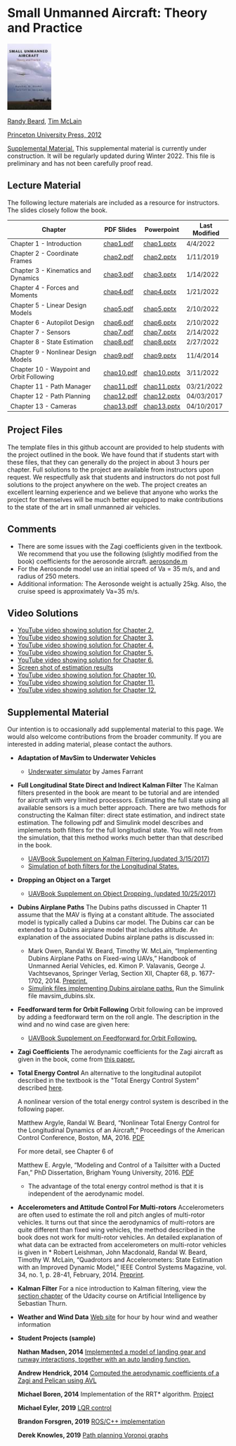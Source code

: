 # Small Unmanned Aircraft: Theory and Practice

<img src="./bookcover.jpg" width="100" />

[Randy Beard](https://ece.byu.edu/directory/randy-beard), 
[Tim McLain](http://me.byu.edu/faculty/timmclain)

[Princeton University Press, 2012](http://press.princeton.edu/titles/9632.html)

[Supplemental Material.](https://drive.google.com/file/d/1C0dYeYNkKqh80p-si-DOO0R1VKdmr4Ms/view?usp=sharing)
  This supplemental material is currently under construction.  It will be regularly updated during Winter 2022.  This file is preliminary and has not been carefully proof read.

## Lecture Material

The following lecture materials are included as a resource for instructors.  The slides closely follow the book.

| Chapter | PDF Slides | Powerpoint | Last Modified |
|---------|------------|------------|----------|
| Chapter 1 - Introduction | [chap1.pdf](https://drive.google.com/file/d/1BgkuPdWmuBEjq4wjoKsQt478QV647QF1/view?usp=sharing) | [chap1.pptx](https://docs.google.com/presentation/d/1069hP_fnDPJ7n0Yn9XWzCKAQD9GAdNtp?rtpof=true&authuser=randy.beard%40gmail.com&usp=drive_fs) | 4/4/2022  |
| Chapter 2 - Coordinate Frames | [chap2.pdf](https://drive.google.com/file/d/1BhIit4UtQw8ZNq0OuVPiBfhZjbGl2vAM/view?usp=sharing) | [chap2.pptx](https://docs.google.com/presentation/d/1BNcvtAA3_X0Et8xZiMOweiBR8-C3c6Ze/edit?usp=sharing&ouid=115325376918178448854&rtpof=true&sd=true) | 1/11/2019  |
| Chapter 3 - Kinematics and Dynamics | [chap3.pdf](https://drive.google.com/file/d/1BOwGqoJ2WjiIUYDA8p77TGwV-Ttrd4hc/view?usp=sharing) | [chap3.pptx](https://docs.google.com/presentation/d/1BQsToiKlEMoJvgGMwaeCR74O0-SWdaxs/edit?usp=sharing&ouid=115325376918178448854&rtpof=true&sd=true) | 1/14/2022 |
| Chapter 4 - Forces and Moments | [chap4.pdf](https://drive.google.com/file/d/1BjJuj8QLWV9E1FX6sHVHXIGaIizUaAJ5/view?usp=sharing) | [chap4.pptx](https://docs.google.com/presentation/d/1BQUoSlMYmB1Ni-PPFfyMbsSvPC_z26av/edit?usp=sharing&ouid=115325376918178448854&rtpof=true&sd=true)  | 1/21/2022 |
| Chapter 5 - Linear Design Models | [chap5.pdf](https://drive.google.com/file/d/1BRS8PaOMrFdotGgb7oXOZloANh3fzUAo/view?usp=sharing) | [chap5.pptx](https://docs.google.com/presentation/d/1BfpnwWnK5A31pZdNu3rZ48Nu3AefLnfk/edit?usp=sharing&ouid=115325376918178448854&rtpof=true&sd=true)  | 2/10/2022 |
| Chapter 6 - Autopilot Design | [chap6.pdf](https://drive.google.com/file/d/1BfLD2KDyalXuANrA14RC29EWIw3xF4fU/view?usp=sharing) | [chap6.pptx](https://docs.google.com/presentation/d/1BPBHWl0PiHGs43uYlk_qiRLSvKXZrx9G/edit?usp=sharing&ouid=115325376918178448854&rtpof=true&sd=true)  | 2/10/2022 |
| Chapter 7 - Sensors | [chap7.pdf](https://drive.google.com/file/d/1BMceIPDGzBda9w5R5LrNnouabS8lQ9s_/view?usp=sharing) | [chap7.pptx](https://docs.google.com/presentation/d/1BRVcewET8_s5urj7NmXIDZUsrej0kvDw/edit?usp=sharing&ouid=115325376918178448854&rtpof=true&sd=true)  | 2/14/2022 |
| Chapter 8 - State Estimation | [chap8.pdf](https://drive.google.com/file/d/1BSbH_F7KbP4tnSOwurSScwoVGsrTmHpg/view?usp=sharing) | [chap8.pptx](https://docs.google.com/presentation/d/1BSgBhzfr4RhCdZn-HX4v3pY1bCLp5YC0/edit?usp=sharing&ouid=115325376918178448854&rtpof=true&sd=true)  | 2/27/2022 |
| Chapter 9 - Nonlinear Design Models | [chap9.pdf](https://drive.google.com/file/d/1BelIP25e4QFLps4Rr49jyzP1maox328C/view?usp=sharing) | [chap9.pptx](https://docs.google.com/presentation/d/1BiQW_uHnIt9JfBFo4hMPqclEEbza7HVL/edit?usp=sharing&ouid=115325376918178448854&rtpof=true&sd=true)  | 11/4/2014 |
| Chapter 10 - Waypoint and Orbit Following | [chap10.pdf](https://drive.google.com/file/d/1BLu3HMqT8-OW1ys-xyoZup_wtSX_v3bq/view?usp=sharing) | [chap10.pptx](https://drive.google.com/open?id=1BLu3HMqT8-OW1ys-xyoZup_wtSX_v3bq&authuser=randy.beard%40gmail.com&usp=drive_fs)  | 3/11/2022 |
| Chapter 11 - Path Manager | [chap11.pdf](https://drive.google.com/file/d/1BhtShrqNmy14c7k_R0Ayn-kW8IyZ1Jc3/view?usp=sharing) | [chap11.pptx](https://docs.google.com/presentation/d/1BUhwTIXyWRpKR8hPGnqNi7Z8tHGEC3pY/edit?usp=sharing&ouid=115325376918178448854&rtpof=true&sd=true)  | 03/21/2022 |
| Chapter 12 - Path Planning | [chap12.pdf](https://drive.google.com/open?id=1BYx4o9P_fJOLZX2myGs3UrlUqkvLZWEo&authuser=randy.beard%40gmail.com&usp=drive_fs) | [chap12.pptx](https://docs.google.com/presentation/d/1BaMLi2jQSZSfDlGhnDnIbq7AnoDtDMLv/edit?usp=sharing&ouid=115325376918178448854&rtpof=true&sd=true)  | 04/03/2017 |
| Chapter 13 - Cameras| [chap13.pdf](https://drive.google.com/file/d/1BZ2CogzLgJWudjRf7Mbldu7niqdTg9ss/view?usp=sharing) | [chap13.pptx](https://docs.google.com/presentation/d/1Bfw9UboxHPoOi0mAUc1srGIhUwQxW_fo/edit?usp=sharing&ouid=115325376918178448854&rtpof=true&sd=true)  | 04/10/2017 |

## Project Files 

The template files in this github account are provided to help students with the project outlined in the book.  We have found that if students start with these files, that they can generally do the project in about 3 hours per chapter.  Full solutions to the project are available from instructors upon request.  We respectfully ask that students and instructors do not post full solutions to the project anywhere on the web.  The project creates an excellent learning experience and we believe that anyone who works the project for themselves will be much better equipped to make contributions to the state of the art in small unmanned air vehicles. 

## Comments
* There are some issues with the Zagi coefficients given in the textbook.  We recommend that you use the following (slightly modified from the book) coefficients for the aerosonde aircraft. [aerosonde.m](project/aerosonde.zip)
* For the Aerosonde model use an initial speed of Va = 35 m/s, and and radius of 250 meters.
* Additional information: The Aerosonde weight is actually 25kg.  Also, the cruise speed is approximately Va=35 m/s.

## Video Solutions 
* [YouTube video showing solution for Chapter 2.](http://youtu.be/LgiHUznfP_4)
* [YouTube video showing solution for Chapter 3.](http://youtu.be/KCoRO-G-VPg)
* [YouTube video showing solution for Chapter 4.](http://youtu.be/jT5_ZDyNCTI)
* [YouTube video showing solution for Chapter 5.](http://youtu.be/cyLi8WAbOWs)
* [YouTube video showing solution for Chapter 6.](http://youtu.be/1CoF2rJHs4c)
* [Screen shot of estimation results](project/chap8_results.zip)
* [YouTube video showing solution for Chapter 10.](http://youtu.be/1NEssGinf_8)
* [YouTube video showing solution for Chapter 11.](http://youtu.be/aGAdjbtSoso)
* [YouTube video showing solution for Chapter 12.](http://youtu.be/bdYb45bpID4)

## Supplemental Material

Our intention is to occasionally add supplemental material to this page.  We would also welcome contributions from the broader community.  If you are interested in adding material, please contact the authors. 

* **Adaptation of MavSim to Underwater Vehicles**
    * [Underwater simulator](https://bitbucket.org/jfarrant/python_fixedwing_mavsim)
    by James Farrant 

* **Full Longitudinal State Direct and Indirect Kalman Filter**
The Kalman filters presented in the book are meant to be tutorial and are intended for aircraft with very limited processors.  Estimating the full state using all available sensors is a much better approach.  There are two methods for constructing the Kalman filter: direct state estimation, and indirect state estimation.  The following pdf and Simulink model describes and implements both filters for the full longitudinal state.  You will note from the simulation, that this method works much better than that described in the book.  
    * [UAVBook Supplement on Kalman Filtering.(updated 3/15/2017)](https://drive.google.com/file/d/1BykD4nuG7dsSfZqCPxO3Sx9zug8pLblt/view?usp=sharing) 
    * [Simulation of both filters for the Longitudinal States.](https://drive.google.com/file/d/1BxVKGlevI9ggi5BnS39tEGzBdzYbmboB/view?usp=sharing)

* **Dropping an Object on a Target**
    * [UAVBook Supplement on Object Dropping. (updated 10/25/2017)](https://drive.google.com/file/d/1Bp82Zcr4HBaqA-RObUA5uBVb0IWK651e/view?usp=sharing)

* **Dubins Airplane Paths**
    The Dubins paths discussed in Chapter 11 assume that the MAV is flying at a constant altitude.  The associated model is typically called a Dubins car model.  The Dubins car can be extended to a Dubins airplane model that includes altitude.  An explanation of the associated Dubins airplane paths is discussed in:
    * Mark Owen, Randal W. Beard, Timothy W. McLain, “Implementing Dubins Airplane Paths on Fixed-wing UAVs,” Handbook of Unmanned Aerial Vehicles, ed. Kimon P. Valavanis, George J. Vachtsevanos, Springer Verlag, Section XII, Chapter 68, p. 1677-1702, 2014. [Preprint.](https://drive.google.com/file/d/1BnRrIl1Kc7B674GPAv5yik1wrfCtStai/view?usp=sharing)
    * [Simulink files implementing Dubins airplane paths.](https://drive.google.com/file/d/1BzMnfsncxxOInVSVGpuugRqCjJBnSbmU/view?usp=sharing)  Run the Simulink file mavsim_dubins.slx.


* **Feedforward term for Orbit Following**
    Orbit following can be improved by adding a feedforward term on the roll angle.   The description in the wind and no wind case are given here:
    * [UAVBook Supplement on Feedforward for Orbit Following.](https://drive.google.com/file/d/1BsqTqIOWB1MreGTr2WjwCplAdMXZx00Z/view?usp=sharing)

* **Zagi Coefficients**
    The aerodynamic coefficients for the Zagi aircraft as given in the book, come from [this paper.](https://drive.google.com/file/d/1ByIODhuEInhebfH5-wlHbGHxyO3PA62H/view?usp=sharing)

* **Total Energy Control**
    An alternative to the longitudinal autopilot described in the textbook is the "Total Energy Control System" described [here](https://drive.google.com/file/d/1Bor3cVtHWZI0TN-gkThKBMWIAqOc5DBr/view?usp=sharing).
    
    A nonlinear version of the total energy control system is described in the following paper.
      
    Matthew Argyle, Randal W. Beard, “Nonlinear Total Energy Control for the Longitudinal Dynamics of an Aircraft,” Proceedings of the American Control Conference, Boston, MA, 2016. [PDF](https://drive.google.com/file/d/1ByPPrxSrBNcFMv35rYhIezPpBGP_h_ic/view?usp=sharing)
    
    For more detail, see Chapter 6 of 
    
    Matthew E. Argyle, “Modeling and Control of a Tailsitter with a Ducted Fan,” PhD Dissertation, Brigham Young University, 2016.  [PDF](https://drive.google.com/file/d/1BvHV0jO2BvOaUOhbPEWAEJXuH0SVActa/view?usp=sharing)
    * The advantage of the total energy control method is that it is independent of the aerodynamic model.

* **Accelerometers and Attitude Control For Multi-rotors**
    Accelerometers are often used to estimate the roll and pitch angles of multi-rotor vehicles.  It turns out that since the aerodynamics of multi-rotors are quite different than fixed wing vehicles, the method described in the book does not work for multi-rotor vehicles.  An detailed explanation of what data can be extracted from accelerometers on multi-rotor vehicles is given in 
      * Robert Leishman, John Macdonald, Randal W. Beard, Timothy W. McLain, “Quadrotors and Accelerometers: State Estimation with an Improved Dynamic Model,”  IEEE Control Systems Magazine, vol. 34, no. 1, p. 28-41, February, 2014. [Preprint](https://drive.google.com/file/d/1BnmrOpGfBuE_MIGxtByq6Z2kwcaklSrM/view?usp=sharing).

* **Kalman Filter**
    For a nice introduction to Kalman filtering, view the [section chapter](https://www.udacity.com/course/viewer#!/c-cs373/l-48723604) of the Udacity course on Artificial Intelligence by Sebastian Thurn.

* **Weather and Wind Data**
    [Web site](http://www.usairnet.com/cgi-bin/launch/code.cgi?Submit=Go&sta=KPVU&state=UT) for hour by hour wind and weather information

* **Student Projects (sample)**
    
    **Nathan Madsen, 2014** [Implemented a model of landing gear and runway interactions, together with an auto landing function.](https://drive.google.com/file/d/1BrYEfp4L_d04B5dN3vPePlo74pE9GzDT/view?usp=sharing)
    
    **Andrew Hendrick, 2014** [Computed the aerodynamic coefficients of a Zagi and  Pelican using AVL](https://drive.google.com/file/d/1BvIKYjPv6ZW9iafDMKswumowi2FW8CLz/view?usp=sharing)
    
    **Michael Boren, 2014** Implementation of the RRT* algorithm. [Project](https://drive.google.com/file/d/1Bq4HsfX3i6N6AED3UnU8ozhsMs2mUCcM/view?usp=sharing)
    
    **Michael Eyler, 2019** [LQR control](https://github.com/eyler94/EE674LQR.git)
    
    **Brandon Forsgren, 2019**  [ROS/C++ implementation](https://github.com/b4sgren/mav_simulator)
    
    **Derek Knowles, 2019** [Path planning Voronoi graphs](https://github.com/betaBison/EC-EN-674-Flight-Dynamics-Controls/tree/master/project)





